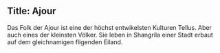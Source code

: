 Title: Ajour
---

Das Folk der Ajour ist eine der höchst entwikelsten Kulturen Tellus. Aber auch eines der kleinsten Völker.
Sie leben in Shangrila einer Stadt erbaut auf dem gleichnamigen fligenden Eiland. 
